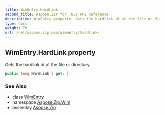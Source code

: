 ```yaml
---
title: WimEntry.HardLink
second_title: Aspose.ZIP for .NET API Reference
description: WimEntry property. Gets the hardlink id of the file or directory
type: docs
weight: 70
url: /net/aspose.zip.wim/wimentry/hardlink/
---
```

## WimEntry.HardLink property

Gets the hardlink id of the file or directory.

```csharp
public long HardLink { get; }
```

### See Also

* class [WimEntry](../)
* namespace [Aspose.Zip.Wim](../../wimentry/)
* assembly [Aspose.Zip](../../../)


